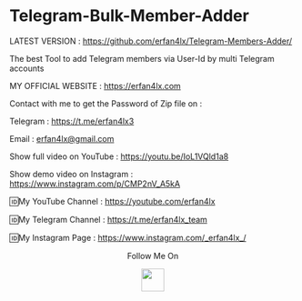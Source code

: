# Telegram-Bulk-Member-Adder
LATEST VERSION : https://github.com/erfan4lx/Telegram-Members-Adder/

The best Tool to add Telegram members via User-Id by multi Telegram accounts

 MY OFFICIAL WEBSITE : https://erfan4lx.com

Contact with me to get the Password of Zip file on :

 Telegram : https://t.me/erfan4lx3
  
 Email : erfan4lx@gmail.com
   
 Show full video on YouTube : https://youtu.be/IoL1VQld1a8

Show demo video on Instagram : https://www.instagram.com/p/CMP2nV_A5kA

🆔My YouTube Channel : https://youtube.com/erfan4lx

🆔My Telegram Channel : https://t.me/erfan4lx_team

🆔My Instagram Page : https://www.instagram.com/_erfan4lx_/

<p align="center">
  Follow Me On
</p>
<p align="center">
  <a href="https://www.youtube.com/c/erfan4lx?sub_confirmation=1">
    <img src="https://www.iconsdb.com/icons/preview/black/youtube-4-xxl.png" width="40" height="40">
  </a>
</p>
